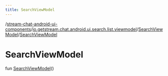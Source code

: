 ```yaml
---
title: SearchViewModel
---
```

/[stream-chat-android-ui-components](../../index.md)/[io.getstream.chat.android.ui.search.list.viewmodel](../index.md)/[SearchViewModel](index.md)/[SearchViewModel](SearchViewModel.md)  
  
  
  
# SearchViewModel  
fun [SearchViewModel](SearchViewModel.md)()
